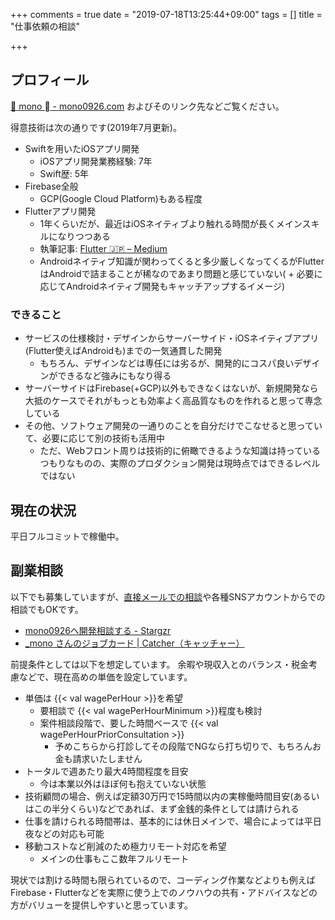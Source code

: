 +++
comments = true
date = "2019-07-18T13:25:44+09:00"
tags = []
title = "仕事依頼の相談"

+++

## プロフィール

[🐶 mono  - mono0926.com](https://mono0926.com/page/about/) およびそのリンク先などご覧ください。

得意技術は次の通りです(2019年7月更新)。

- Swiftを用いたiOSアプリ開発
  - iOSアプリ開発業務経験: 7年
  - Swift歴: 5年
- Firebase全般
  - GCP(Google Cloud Platform)もある程度
- Flutterアプリ開発
  - 1年くらいだが、最近はiOSネイティブより触れる時間が長くメインスキルになりつつある
  - 執筆記事: [Flutter 🇯🇵 – Medium](https://medium.com/flutter-jp)
  - Androidネイティブ知識が関わってくると多少厳しくなってくるがFlutterはAndroidで詰まることが稀なのであまり問題と感じていない( + 必要に応じてAndroidネイティブ開発もキャッチアップするイメージ)


### できること

- サービスの仕様検討・デザインからサーバーサイド・iOSネイティブアプリ(Flutter使えばAndroidも)までの一気通貫した開発
  - もちろん、デザインなどは専任には劣るが、開発的にコスパ良いデザインができるなど強みにもなり得る
- サーバーサイドはFirebase(+GCP)以外もできなくはないが、新規開発なら大抵のケースでそれがもっとも効率よく高品質なものを作れると思って専念している
- その他、ソフトウェア開発の一通りのことを自分だけでこなせると思っていて、必要に応じて別の技術も活用中
  - ただ、Webフロント周りは技術的に俯瞰できるような知識は持っているつもりなものの、実際のプロダクション開発は現時点ではできるレベルではない

## 現在の状況

平日フルコミットで稼働中。

## 副業相談

以下でも募集していますが、[直接メールでの相談](mailto:mono0926@gmail.com)や各種SNSアカウントからでの相談でもOKです。

- [mono0926へ開発相談する - Stargzr](https://stargzr.net/users/mono0926/contact/new)
- [_mono さんのジョブカード | Catcher（キャッチャー）](https://catcher.tw/cards/BU_eb_05ogwOvtmjkPdxbA)

前提条件としては以下を想定しています。
余暇や現収入とのバランス・税金考慮などで、現在高めの単価を設定しています。

- 単価は {{< val wagePerHour >}}を希望
  - 要相談で {{< val wagePerHourMinimum >}}程度も検討
  - 案件相談段階で、要した時間ベースで {{< val wagePerHourPriorConsultation >}}
      - 予めこちらから打診してその段階でNGなら打ち切りで、もちろんお金も請求いたしません
- トータルで週あたり最大4時間程度を目安
  - 今は本業以外はほぼ何も抱えていない状態
- 技術顧問の場合、例えば定額30万円で15時間以内の実稼働時間目安(あるいはこの半分くらい)などであれば、まず金銭的条件としては請けられる
- 仕事を請けられる時間帯は、基本的には休日メインで、場合によっては平日夜などの対応も可能
- 移動コストなど削減のため極力リモート対応を希望
  - メインの仕事もここ数年フルリモート

現状では割ける時間も限られているので、コーディング作業などよりも例えばFirebase・Flutterなどを実際に使う上でのノウハウの共有・アドバイスなどの方がバリューを提供しやすいと思っています。
